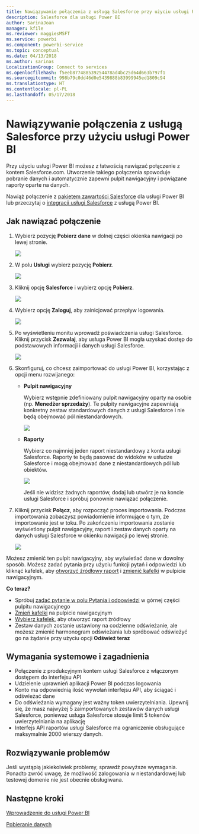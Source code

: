 ```yaml
---
title: Nawiązywanie połączenia z usługą Salesforce przy użyciu usługi Power BI
description: Salesforce dla usługi Power BI
author: SarinaJoan
manager: kfile
ms.reviewer: maggiesMSFT
ms.service: powerbi
ms.component: powerbi-service
ms.topic: conceptual
ms.date: 04/13/2018
ms.author: sarinas
LocalizationGroup: Connect to services
ms.openlocfilehash: f5eeb877488539254478ad4bc25d64d663b797f1
ms.sourcegitcommit: 998b79c0dd46d0e5439888b83999945ed1809c94
ms.translationtype: HT
ms.contentlocale: pl-PL
ms.lasthandoff: 05/17/2018
---
```

# <a name="connect-to-salesforce-with-power-bi"></a>Nawiązywanie połączenia z usługą Salesforce przy użyciu usługi Power BI
Przy użyciu usługi Power BI możesz z łatwością nawiązać połączenie z kontem Salesforce.com. Utworzenie takiego połączenia spowoduje pobranie danych i automatycznie zapewni pulpit nawigacyjny i powiązane raporty oparte na danych.

Nawiąż połączenie z [pakietem zawartości Salesforce](https://app.powerbi.com/getdata/services/salesforce) dla usługi Power BI lub przeczytaj o [integracji usługi Salesforce](https://powerbi.microsoft.com/integrations/salesforce) z usługą Power BI.

## <a name="how-to-connect"></a>Jak nawiązać połączenie
1. Wybierz pozycję **Pobierz dane** w dolnej części okienka nawigacji po lewej stronie.
   
   ![](media/service-connect-to-salesforce/pbi_getdata.png) 
2. W polu **Usługi** wybierz pozycję **Pobierz**.
   
   ![](media/service-connect-to-salesforce/pbi_getservices.png) 
3. Kliknij opcję **Salesforce** i wybierz opcję **Pobierz**.  
   
   ![](media/service-connect-to-salesforce/salesforce.png)
4. Wybierz opcję **Zaloguj**, aby zainicjować przepływ logowania.
   
    ![](media/service-connect-to-salesforce/dialog.png)
5. Po wyświetleniu monitu wprowadź poświadczenia usługi Salesforce. Kliknij przycisk **Zezwalaj**, aby usługa Power BI mogła uzyskać dostęp do podstawowych informacji i danych usługi Salesforce.
   
   ![](media/service-connect-to-salesforce/sf_authorize.png)
6. Skonfiguruj, co chcesz zaimportować do usługi Power BI, korzystając z opcji menu rozwijanego:
   
   * **Pulpit nawigacyjny**
     
     Wybierz wstępnie zdefiniowany pulpit nawigacyjny oparty na osobie (np. **Menedżer sprzedaży**). Te pulpity nawigacyjne zapewniają konkretny zestaw standardowych danych z usługi Salesforce i nie będą obejmować pól niestandardowych.
     
     ![](media/service-connect-to-salesforce/pbi_salesforcechooserole.png)
   * **Raporty**
     
     Wybierz co najmniej jeden raport niestandardowy z konta usługi Salesforce. Raporty te będą pasować do widoków w usłudze Salesforce i mogą obejmować dane z niestandardowych pól lub obiektów.
     
     ![](media/service-connect-to-salesforce/pbi_salesforcereports.png)
     
     Jeśli nie widzisz żadnych raportów, dodaj lub utwórz je na koncie usługi Salesforce i spróbuj ponownie nawiązać połączenie.
7. Kliknij przycisk **Połącz**, aby rozpocząć proces importowania. Podczas importowania zobaczysz powiadomienie informujące o tym, że importowanie jest w toku. Po zakończeniu importowania zostanie wyświetlony pulpit nawigacyjny, raport i zestaw danych oparty na danych usługi Salesforce w okienku nawigacji po lewej stronie.
   
   ![](media/service-connect-to-salesforce/pbi_getdatasalesforcedash.png)

Możesz zmienić ten pulpit nawigacyjny, aby wyświetlać dane w dowolny sposób. Możesz zadać pytania przy użyciu funkcji pytań i odpowiedzi lub kliknąć kafelek, aby [otworzyć źródłowy raport](service-dashboard-tiles.md) i [zmienić kafelki](service-dashboard-edit-tile.md) w pulpicie nawigacyjnym.

**Co teraz?**

* Spróbuj [zadać pytanie w polu Pytania i odpowiedzi](power-bi-q-and-a.md) w górnej części pulpitu nawigacyjnego
* [Zmień kafelki](service-dashboard-edit-tile.md) na pulpicie nawigacyjnym
* [Wybierz kafelek](service-dashboard-tiles.md), aby otworzyć raport źródłowy
* Zestaw danych zostanie ustawiony na codzienne odświeżanie, ale możesz zmienić harmonogram odświeżania lub spróbować odświeżyć go na żądanie przy użyciu opcji **Odśwież teraz**

## <a name="system-requirements-and-considerations"></a>Wymagania systemowe i zagadnienia
- Połączenie z produkcyjnym kontem usługi Salesforce z włączonym dostępem do interfejsu API
- Udzielenie uprawnień aplikacji Power BI podczas logowania
- Konto ma odpowiednią ilość wywołań interfejsu API, aby ściągać i odświeżać dane
- Do odświeżania wymagany jest ważny token uwierzytelniania. Upewnij się, że masz najwyżej 5 zaimportowanych zestawów danych usługi Salesforce, ponieważ usługa Salesforce stosuje limit 5 tokenów uwierzytelniania na aplikację
- Interfejs API raportów usługi Salesforce ma ograniczenie obsługujące maksymalnie 2000 wierszy danych.


## <a name="troubleshooting"></a>Rozwiązywanie problemów
Jeśli wystąpią jakiekolwiek problemy, sprawdź powyższe wymagania. Ponadto zwróć uwagę, że możliwość zalogowania w niestandardowej lub testowej domenie nie jest obecnie obsługiwana.

## <a name="next-steps"></a>Następne kroki
[Wprowadzenie do usługi Power BI](service-get-started.md)

[Pobieranie danych](service-get-data.md)

